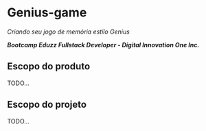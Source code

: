 # Genius-game

*Criando seu jogo de memória estilo Genius*

***Bootcamp Eduzz Fullstack Developer - Digital Innovation One Inc.***

## Escopo do produto

TODO...

## Escopo do projeto

TODO...
